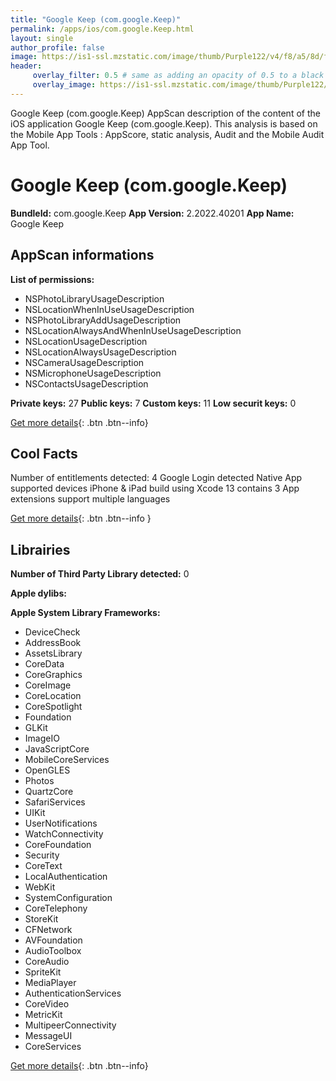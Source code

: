 ```yaml
---
title: "Google Keep (com.google.Keep)"
permalink: /apps/ios/com.google.Keep.html
layout: single
author_profile: false
image: https://is1-ssl.mzstatic.com/image/thumb/Purple122/v4/f8/a5/8d/f8a58d9b-659e-b334-4219-7fc7e536324e/logo_keep_2020q4_color-0-1x_U007emarketing-0-6-0-0-85-220-0.png/512x512bb.jpg
header: 
     overlay_filter: 0.5 # same as adding an opacity of 0.5 to a black background
     overlay_image: https://is1-ssl.mzstatic.com/image/thumb/Purple122/v4/f8/a5/8d/f8a58d9b-659e-b334-4219-7fc7e536324e/logo_keep_2020q4_color-0-1x_U007emarketing-0-6-0-0-85-220-0.png/512x512bb.jpg
---
```

Google Keep (com.google.Keep) AppScan description of the content of the iOS application Google Keep (com.google.Keep). This analysis is based on the Mobile App Tools : AppScore, static analysis, Audit and the Mobile Audit App Tool.

# Google Keep (com.google.Keep)

**BundleId:** com.google.Keep
**App Version:** 2.2022.40201
**App Name:** Google Keep


## AppScan informations 

**List of permissions:** 
- NSPhotoLibraryUsageDescription
- NSLocationWhenInUseUsageDescription
- NSPhotoLibraryAddUsageDescription
- NSLocationAlwaysAndWhenInUseUsageDescription
- NSLocationUsageDescription
- NSLocationAlwaysUsageDescription
- NSCameraUsageDescription
- NSMicrophoneUsageDescription
- NSContactsUsageDescription
  
  
**Private keys:** 27
**Public keys:** 7
**Custom keys:** 11
**Low securit keys:** 0
  
[Get more details](/pricing.html){: .btn .btn--info}

## Cool Facts

Number of entitlements detected: 4
Google Login detected
Native App
supported devices iPhone & iPad
build using Xcode 13
contains 3 App extensions
support multiple languages
  
[Get more details](/pricing.html){: .btn .btn--info }

## Librairies 
**Number of Third Party Library detected:** 0


**Apple dylibs:**


**Apple System Library Frameworks:**
- DeviceCheck
- AddressBook
- AssetsLibrary
- CoreData
- CoreGraphics
- CoreImage
- CoreLocation
- CoreSpotlight
- Foundation
- GLKit
- ImageIO
- JavaScriptCore
- MobileCoreServices
- OpenGLES
- Photos
- QuartzCore
- SafariServices
- UIKit
- UserNotifications
- WatchConnectivity
- CoreFoundation
- Security
- CoreText
- LocalAuthentication
- WebKit
- SystemConfiguration
- CoreTelephony
- StoreKit
- CFNetwork
- AVFoundation
- AudioToolbox
- CoreAudio
- SpriteKit
- MediaPlayer
- AuthenticationServices
- CoreVideo
- MetricKit
- MultipeerConnectivity
- MessageUI
- CoreServices


  
[Get more details](/pricing.html){: .btn .btn--info}

